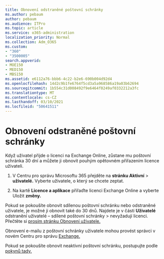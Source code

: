 ```yaml
---
title: Obnovení odstraněné poštovní schránky
ms.author: pebaum
author: pebaum
ms.audience: ITPro
ms.topic: article
ms.service: o365-administration
localization_priority: Normal
ms.collection: Adm_O365
ms.custom:
- "360"
- "3500005"
search.appverid:
- MOE150
- MED150
- MBS150
ms.assetid: e6112a76-bbb6-4c22-b2e6-690b004d92d4
ms.openlocfilehash: 14d2c9b1fe6764f5cd3a5a968586a19a03b62694
ms.sourcegitcommit: 1b554c31d008492f9e6464f0249af0332212a3fc
ms.translationtype: MT
ms.contentlocale: cs-CZ
ms.lasthandoff: 03/10/2021
ms.locfileid: "50641511"
---
```

# <a name="restore-a-deleted-mailbox"></a>Obnovení odstraněné poštovní schránky

Když uživatel přijde o licenci na Exchange Online, zůstane mu poštovní schránka 30 dní a můžete ji obnovit pouhým opětovném přiřazením licence uživateli.
  
1. V Centru pro správu Microsoftu 365 přejděte na **stránku Aktivní** \> **uživatelé.** Vyberte uživatele, o který se chcete zeptat.

2. Na kartě **Licence a aplikace** přiřaďte licenci Exchange Online a vyberte Uložit **změny.**

Pokud se pokoušíte obnovit sdílenou poštovní schránku nebo odstraněné uživatele, je možné ji obnovit také do 30 dnů. Najdete je v části **Uživatelé** odstranění uživatelé – sdílené poštovní schránky \> nevyžadují licenci. Přečtěte si [prosím stránku Obnovení uživatele.](https://docs.microsoft.com/microsoft-365/admin/add-users/restore-user)

Obnovení e-mailu z poštovní schránky uživatele mohou provést správci v novém Centru pro správu [Exchange.](https://techcommunity.microsoft.com/t5/exchange-team-blog/a-new-recoverableitems-experience-comes-to-exchange-online/ba-p/1505353)

Pokud se pokoušíte obnovit neaktivní poštovní schránku, postupujte podle [pokynů tady.](https://docs.microsoft.com/microsoft-365/compliance/recover-an-inactive-mailbox)
  
